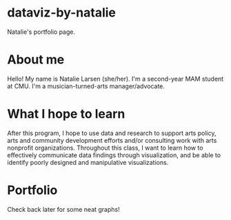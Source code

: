 # dataviz-by-natalie
Natalie's portfolio page.

# About me
Hello! My name is Natalie Larsen (she/her). I'm a second-year MAM student at CMU. I'm a musician-turned-arts manager/advocate.

# What I hope to learn
After this program, I hope to use data and research to support arts policy, arts and community development efforts and/or consulting work with arts nonprofit organizations. Throughout this class, I want to learn how to effectively communicate data findings through visualization, and be able to identify poorly designed and manipulative visualizations.

# Portfolio
Check back later for some neat graphs!
